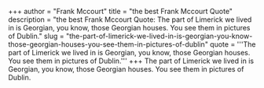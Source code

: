 +++
author = "Frank Mccourt"
title = "the best Frank Mccourt Quote"
description = "the best Frank Mccourt Quote: The part of Limerick we lived in is Georgian, you know, those Georgian houses. You see them in pictures of Dublin."
slug = "the-part-of-limerick-we-lived-in-is-georgian-you-know-those-georgian-houses-you-see-them-in-pictures-of-dublin"
quote = '''The part of Limerick we lived in is Georgian, you know, those Georgian houses. You see them in pictures of Dublin.'''
+++
The part of Limerick we lived in is Georgian, you know, those Georgian houses. You see them in pictures of Dublin.
